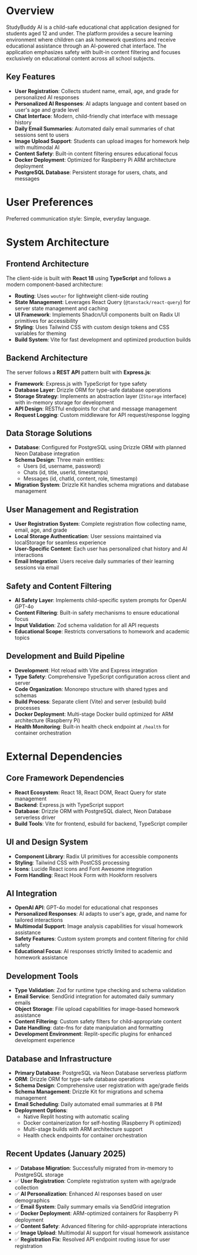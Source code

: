 # Overview

StudyBuddy AI is a child-safe educational chat application designed for students aged 12 and under. The platform provides a secure learning environment where children can ask homework questions and receive educational assistance through an AI-powered chat interface. The application emphasizes safety with built-in content filtering and focuses exclusively on educational content across all school subjects.

## Key Features

- **User Registration**: Collects student name, email, age, and grade for personalized AI responses
- **Personalized AI Responses**: AI adapts language and content based on user's age and grade level
- **Chat Interface**: Modern, child-friendly chat interface with message history
- **Daily Email Summaries**: Automated daily email summaries of chat sessions sent to users
- **Image Upload Support**: Students can upload images for homework help with multimodal AI
- **Content Safety**: Built-in content filtering ensures educational focus
- **Docker Deployment**: Optimized for Raspberry Pi ARM architecture deployment
- **PostgreSQL Database**: Persistent storage for users, chats, and messages

# User Preferences

Preferred communication style: Simple, everyday language.

# System Architecture

## Frontend Architecture

The client-side is built with **React 18** using **TypeScript** and follows a modern component-based architecture:

- **Routing**: Uses `wouter` for lightweight client-side routing
- **State Management**: Leverages React Query (`@tanstack/react-query`) for server state management and caching
- **UI Framework**: Implements Shadcn/UI components built on Radix UI primitives for accessibility
- **Styling**: Uses Tailwind CSS with custom design tokens and CSS variables for theming
- **Build System**: Vite for fast development and optimized production builds

## Backend Architecture

The server follows a **REST API** pattern built with **Express.js**:

- **Framework**: Express.js with TypeScript for type safety
- **Database Layer**: Drizzle ORM for type-safe database operations
- **Storage Strategy**: Implements an abstraction layer (`IStorage` interface) with in-memory storage for development
- **API Design**: RESTful endpoints for chat and message management
- **Request Logging**: Custom middleware for API request/response logging

## Data Storage Solutions

- **Database**: Configured for PostgreSQL using Drizzle ORM with planned Neon Database integration
- **Schema Design**: Three main entities:
  - Users (id, username, password)
  - Chats (id, title, userId, timestamps)  
  - Messages (id, chatId, content, role, timestamp)
- **Migration System**: Drizzle Kit handles schema migrations and database management

## User Management and Registration

- **User Registration System**: Complete registration flow collecting name, email, age, and grade
- **Local Storage Authentication**: User sessions maintained via localStorage for seamless experience
- **User-Specific Content**: Each user has personalized chat history and AI interactions
- **Email Integration**: Users receive daily summaries of their learning sessions via email

## Safety and Content Filtering

- **AI Safety Layer**: Implements child-specific system prompts for OpenAI GPT-4o
- **Content Filtering**: Built-in safety mechanisms to ensure educational focus
- **Input Validation**: Zod schema validation for all API requests
- **Educational Scope**: Restricts conversations to homework and academic topics

## Development and Build Pipeline

- **Development**: Hot reload with Vite and Express integration
- **Type Safety**: Comprehensive TypeScript configuration across client and server
- **Code Organization**: Monorepo structure with shared types and schemas
- **Build Process**: Separate client (Vite) and server (esbuild) build processes
- **Docker Deployment**: Multi-stage Docker build optimized for ARM architecture (Raspberry Pi)
- **Health Monitoring**: Built-in health check endpoint at `/health` for container orchestration

# External Dependencies

## Core Framework Dependencies

- **React Ecosystem**: React 18, React DOM, React Query for state management
- **Backend**: Express.js with TypeScript support
- **Database**: Drizzle ORM with PostgreSQL dialect, Neon Database serverless driver
- **Build Tools**: Vite for frontend, esbuild for backend, TypeScript compiler

## UI and Design System

- **Component Library**: Radix UI primitives for accessible components
- **Styling**: Tailwind CSS with PostCSS processing
- **Icons**: Lucide React icons and Font Awesome integration
- **Form Handling**: React Hook Form with Hookform resolvers

## AI Integration

- **OpenAI API**: GPT-4o model for educational chat responses
- **Personalized Responses**: AI adapts to user's age, grade, and name for tailored interactions
- **Multimodal Support**: Image analysis capabilities for visual homework assistance
- **Safety Features**: Custom system prompts and content filtering for child safety
- **Educational Focus**: AI responses strictly limited to academic and homework assistance

## Development Tools

- **Type Validation**: Zod for runtime type checking and schema validation
- **Email Service**: SendGrid integration for automated daily summary emails
- **Object Storage**: File upload capabilities for image-based homework assistance
- **Content Filtering**: Custom safety filters for child-appropriate content
- **Date Handling**: date-fns for date manipulation and formatting
- **Development Environment**: Replit-specific plugins for enhanced development experience

## Database and Infrastructure

- **Primary Database**: PostgreSQL via Neon Database serverless platform
- **ORM**: Drizzle ORM for type-safe database operations
- **Schema Design**: Comprehensive user registration with age/grade fields
- **Schema Management**: Drizzle Kit for migrations and schema management
- **Email Scheduling**: Daily automated email summaries at 8 PM
- **Deployment Options**: 
  - Native Replit hosting with automatic scaling
  - Docker containerization for self-hosting (Raspberry Pi optimized)
  - Multi-stage builds with ARM architecture support
  - Health check endpoints for container orchestration

## Recent Updates (January 2025)

- ✅ **Database Migration**: Successfully migrated from in-memory to PostgreSQL storage
- ✅ **User Registration**: Complete registration system with age/grade collection
- ✅ **AI Personalization**: Enhanced AI responses based on user demographics
- ✅ **Email System**: Daily summary emails via SendGrid integration
- ✅ **Docker Deployment**: ARM-optimized containers for Raspberry Pi deployment
- ✅ **Content Safety**: Advanced filtering for child-appropriate interactions
- ✅ **Image Upload**: Multimodal AI support for visual homework assistance
- ✅ **Registration Fix**: Resolved API endpoint routing issue for user registration